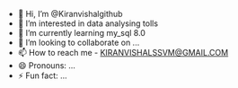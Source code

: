 - 👋 Hi, I’m @Kiranvishalgithub
- 👀 I’m interested in data analysing tolls 
- 🌱 I’m currently learning  my_sql 8.0
- 💞️ I’m looking to collaborate on ...
- 📫 How to reach me - KIRANVISHALSSVM@GMAIL.COM
- 😄 Pronouns: ...
- ⚡ Fun fact: ...

<!---
Kiranvishalgithub/Kiranvishalgithub is a ✨ special ✨ repository because its `README.md` (this file) appears on your GitHub profile.
You can click the Preview link to take a look at your changes.
--->
